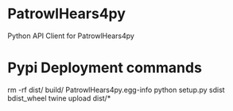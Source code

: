 # PatrowlHears4py
Python API Client for PatrowlHears4py

# Pypi Deployment commands
rm -rf dist/ build/ PatrowlHears4py.egg-info
python setup.py sdist bdist_wheel
twine upload dist/*
